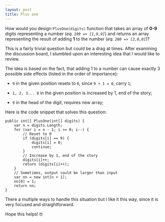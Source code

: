 ```yaml
---
layout: post
title: Plus one
---
```

How would you design `PlusOne(digits)` function that takes an array of **0-9** digits representing a number (*eq. `199 => [1,9,9]`*) and returns an array representing the result of adding **1** to the number (*eq. `200 => [2,0,0]`*)?

This is a fairly trivial question but could be a drag at times. After examining the discussion board, I stumbled upon an interesting idea that I would like to review.

The idea is based on the fact, that adding 1 to a number can cause exactly 3 possible side effects (listed in the order of importance):

* `9` in the given position resets to `0`, since `9 + 1 = 0`, carry `1`;
  
* `1, 2, 3... 8` in the given position is increased by 1, end of the story;
  
* `9` in the head of the digit, requires new array;
  
Here is the code snippet that solves this question:

```
public int[] PlusOne(int[] digits) {
    var n = digits.Length;
    for (var i = n - 1; i >= 0; i--) {
        // Reset to 0
        if (digits[i] == 9) {
            digits[i] = 0;
            continue;
        }
        // Increase by 1, end of the story
        digits[i]++;
        return (digits[i]++);
    }
    // Sometimes, output could be larger than input
    var nn = new int[n + 1];
    nn[0] = 1;
    return nn;
}
```
There a multiple ways to handle this situation but I like it this way, since it is very focused and straightforward.

Hope this helps! 🤓
